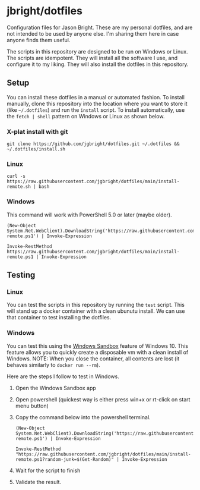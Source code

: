 # jbright/dotfiles

Configuration files for Jason Bright.  These are my personal dotfiles, and are not intended to be used by anyone else.  I'm sharing them here in case anyone finds them useful.

The scripts in this repository are designed to be run on Windows or Linux.  The scripts are idempotent.  They will install all the software I use, and configure it to my liking.  They will also install the dotfiles in this repository.

## Setup

You can install these dotfiles in a manual or automated fashion.  To install manually, clone this repository into the location where you want to store it (like `~/.dotfiles`) and run the `install` script.  To install automatically, use the `fetch | shell` pattern on Windows or Linux as shown below.

### X-plat install with git

```
git clone https://github.com/jgbright/dotfiles.git ~/.dotfiles && ~/.dotfiles/install.sh
```

### Linux

```
curl -s https://raw.githubusercontent.com/jgbright/dotfiles/main/install-remote.sh | bash
```

### Windows

This command will work with PowerShell 5.0 or later (maybe older).

```
(New-Object System.Net.WebClient).DownloadString('https://raw.githubusercontent.com/jgbright/dotfiles/main/install-remote.ps1') | Invoke-Expression

Invoke-RestMethod https://raw.githubusercontent.com/jgbright/dotfiles/main/install-remote.ps1 | Invoke-Expression

```

## Testing

### Linux

You can test the scripts in this repository by running the `test` script.  This will stand up a docker container with a clean ubunutu install.  We can use that container to test installing the dotfiles.

### Windows

You can test this using the [Windows Sandbox](https://learn.microsoft.com/en-us/windows/security/threat-protection/windows-sandbox/windows-sandbox-overview) feature of Windows 10.  This feature allows you to quickly create a disposable vm with a clean install of Windows.  NOTE: When you close the container, all contents are lost (it behaves similarly to `docker run --rm`).

Here are the steps I follow to test in Windows.

1. Open the Windows Sandbox app
1. Open powershell (quickest way is either press win+x or rt-click on start menu button)
1. Copy the command below into the powershell terminal.

    ```pwsh
    (New-Object System.Net.WebClient).DownloadString('https://raw.githubusercontent.com/jgbright/dotfiles/main/install-remote.ps1') | Invoke-Expression

    Invoke-RestMethod "https://raw.githubusercontent.com/jgbright/dotfiles/main/install-remote.ps1?random-junk=$(Get-Random)" | Invoke-Expression
    ```

1. Wait for the script to finish
1. Validate the result.
